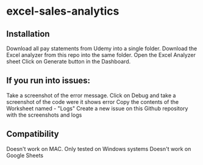 # excel-sales-analytics

## Installation
Download all pay statements from Udemy into a single folder. 
Download the Excel analyzer from this repo into the same folder.
Open the Excel Analyzer sheet
Click on Generate button in the Dashboard.

## If you run into issues:
Take a screenshot of the error message.
Click on Debug and take a screenshot of the code were it shows error
Copy the contents of the Worksheet named - "Logs"
Create a new issue on this Github repository with the screenshots and logs

## Compatibility
Doesn't work on MAC. Only tested on Windows systems
Doesn't work on Google Sheets
